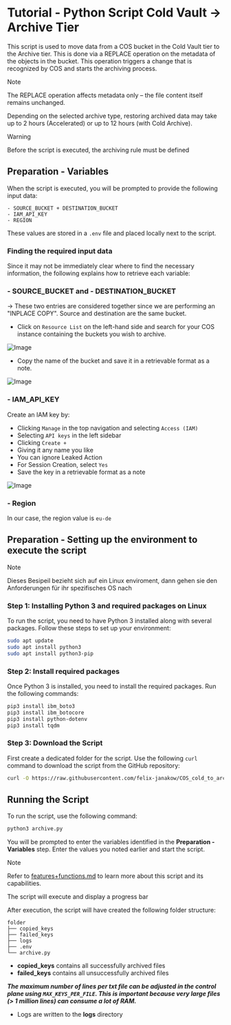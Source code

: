 # Tutorial - Python Script Cold Vault -> Archive Tier

This script is used to move data from a COS bucket in the Cold Vault tier to the Archive tier. This is done via a REPLACE operation on the metadata of the objects in the bucket. This operation triggers a change that is recognized by COS and starts the archiving process.

> [!NOTE]  
> The REPLACE operation affects metadata only – the file content itself remains unchanged.  
>  
> Depending on the selected archive type, restoring archived data may take up to 2 hours (Accelerated) or up to 12 hours (with Cold Archive).

> [!WARNING]
> Before the script is executed, the archiving rule must be defined

## Preparation - Variables

When the script is executed, you will be prompted to provide the following input data: 

    - SOURCE_BUCKET + DESTINATION_BUCKET
    - IAM_API_KEY
    - REGION

These values are stored in a `.env` file and placed locally next to the script.

### Finding the required input data

Since it may not be immediately clear where to find the necessary information, the following explains how to retrieve each variable:


### - SOURCE_BUCKET and - DESTINATION_BUCKET

-> These two entries are considered together since we are performing an "INPLACE COPY". Source and destination are the same bucket.

- Click on ``Resource List`` on the left-hand side and search for your COS instance containing the buckets you wish to archive.   

![Image](https://github.com/user-attachments/assets/e9d100d3-4c2b-46c9-b002-f847af128bff)

- Copy the name of the bucket and save it in a retrievable format as a note. 

![Image](https://github.com/user-attachments/assets/23996861-7842-4aed-b5f1-704632c81da7)


### - IAM_API_KEY

Create an IAM key by:
- Clicking ``Manage`` in the top navigation and selecting ``Access (IAM)``
- Selecting ``API keys`` in the left sidebar
- Clicking ``Create +``  
- Giving it any name you like
- You can ignore Leaked Action
- For Session Creation, select ``Yes``
- Save the key in a retrievable format as a note

![Image](https://github.com/user-attachments/assets/19934ff3-fce4-4bc5-9059-e0440abaa38b)

### - Region

In our case, the region value is ``eu-de``

## Preparation - Setting up the environment to execute the script

> [!NOTE]
> Dieses Besipeil bezieht sich auf ein Linux enviroment, dann gehen sie den Anforderungen für ihr spezifisches OS nach 

### Step 1: Installing Python 3 and required packages on Linux

To run the script, you need to have Python 3 installed along with several packages. Follow these steps to set up your environment:


```bash
sudo apt update
sudo apt install python3
sudo apt install python3-pip
``` 

### Step 2: Install required packages

Once Python 3 is installed, you need to install the required packages. Run the following commands:
```bash
pip3 install ibm_boto3
pip3 install ibm_botocore
pip3 install python-dotenv
pip3 install tqdm
```
### Step 3: Download the Script

First create a dedicated folder for the script. Use the following `curl` command to download the script from the GitHub repository:

```bash
curl -O https://raw.githubusercontent.com/felix-janakow/COS_cold_to_archive/main/archive.py
```

## Running the Script

To run the script, use the following command:

```bash
python3 archive.py
```

You will be prompted to enter the variables identified in the **Preparation - Variables** step. Enter the values you noted earlier and start the script.

> [!NOTE]
> Refer to [features+functions.md](https://github.com/felix-janakow/COS_cold_to_archive/blob/main/features%2Bfunctions.md) to learn more about this script and its capabilities.

The script will execute and display a progress bar

After execution, the script will have created the following folder structure:

```
folder
├── copied_keys
├── failed_keys
├── logs
├── .env
└── archive.py
```
- **copied_keys** contains all successfully archived files
- **failed_keys** contains all unsuccessfully archived files

***The maximum number of lines per txt file can be adjusted in the control plane using ``MAX_KEYS_PER_FILE``. This is important because very large files (> 1 million lines) can consume a lot of RAM.***

- Logs are written to the **logs** directory
